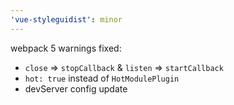 ```yaml
---
'vue-styleguidist': minor
---
```


webpack 5 warnings fixed:

- `close` => `stopCallback` & `listen` => `startCallback`
- `hot: true` instead of `HotModulePlugin` 
- devServer config update 